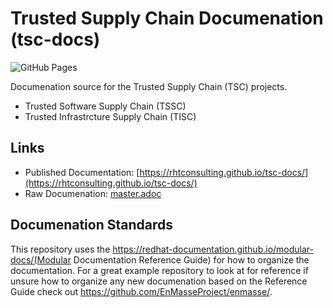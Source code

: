

# Trusted Supply Chain Documenation (tsc-docs)

![GitHub Pages](https://github.com/rhtconsulting/tsc-docs/workflows/GitHub%20Pages/badge.svg?branch=master&event=push)

Documenation source for the Trusted  Supply Chain (TSC) projects.
* Trusted Software Supply Chain (TSSC)
* Trusted Infrastrcture Supply Chain (TISC)

## Links
* Published Documentation: [https://rhtconsulting.github.io/tsc-docs/](https://rhtconsulting.github.io/tsc-docs/)
* Raw Documenation: [master.adoc](master.adoc)

## Documenation Standards

This repository uses the https://redhat-documentation.github.io/modular-docs/(Modular Documentation Reference Guide) for how to organize the documentation. For a great example repository to look at for reference if unsure how to organize any new documenation based on the Reference Guide check out https://github.com/EnMasseProject/enmasse/.

